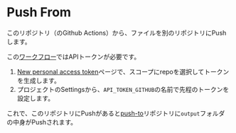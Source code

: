 # Push From

このリポジトリ（のGithub Actions）から、ファイルを別のリポジトリにPushします。

この[ワークフロー](.github/workflows/push_to_another_repo.yaml)ではAPIトークンが必要です。

1. [New personal access token](https://github.com/settings/tokens/new)ページで、スコープにrepoを選択してトークンを生成します。
2. プロジェクトのSettingsから、`API_TOKEN_GITHUB`の名前で先程のトークンを設定します。

これで、このリポジトリにPushがあると[push-to](https://github.com/taq-fujihara/push-to)リポジトリに`output`フォルダの中身がPushされます。

